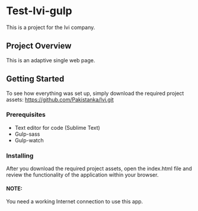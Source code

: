# Test-Ivi-gulp

This is a project for the Ivi company.

## Project Overview

This is an adaptive single web page. 

## Getting Started

To see how everything was set up, simply download the required project assets:
https://github.com/Pakistanka/Ivi.git

### Prerequisites

- Text editor for code (Sublime Text)
- Gulp-sass
- Gulp-watch

### Installing

After you download the required project assets, open the index.html file and review the functionality of the application within your browser.

#### NOTE:

You need a working Internet connection to use this app.

